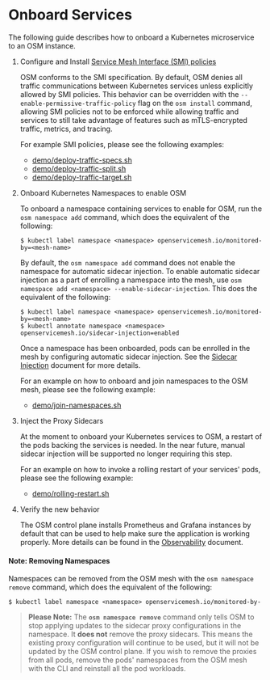 # Onboard Services
The following guide describes how to onboard a Kubernetes microservice to an OSM instance.


1. Configure and Install [Service Mesh Interface (SMI) policies](https://github.com/servicemeshinterface/smi-spec)

    OSM conforms to the SMI specification. By default, OSM denies all traffic communications between Kubernetes services unless explicitly allowed by SMI policies. This behavior can be overridden with the `--enable-permissive-traffic-policy` flag on the `osm install` command, allowing SMI policies not to be enforced while allowing traffic and services to still take advantage of features such as mTLS-encrypted traffic, metrics, and tracing.

    For example SMI policies, please see the following examples:
    - [demo/deploy-traffic-specs.sh](/demo/deploy-traffic-specs.sh)
    - [demo/deploy-traffic-split.sh](/demo/deploy-traffic-split.sh)
    - [demo/deploy-traffic-target.sh](/demo/deploy-traffic-target.sh)

1. Onboard Kubernetes Namespaces to enable OSM

    To onboard a namespace containing services to enable for OSM, run the `osm namespace add` command, which does the equivalent of the following:

    ```console
    $ kubectl label namespace <namespace> openservicemesh.io/monitored-by=<mesh-name>
    ```

    By default, the `osm namespace add` command does not enable the namespace for automatic sidecar injection. To enable automatic sidecar injection as a part of enrolling a namespace into the mesh, use `osm namespace add <namespace> --enable-sidecar-injection`. This does the equivalent of the following:

    ```console
    $ kubectl label namespace <namespace> openservicemesh.io/monitored-by=<mesh-name>
    $ kubectl annotate namespace <namespace> openservicemesh.io/sidecar-injection=enabled
    ```

    Once a namespace has been onboarded, pods can be enrolled in the mesh by configuring automatic sidecar injection. See the [Sidecar Injection](patterns/sidecar_injection.md) document for more details.

    For an example on how to onboard and join namespaces to the OSM mesh, please see the following example:
    - [demo/join-namespaces.sh](/demo/join-namespaces.sh)

1.  Inject the Proxy Sidecars

    At the moment to onboard your Kubernetes services to OSM, a restart of the pods backing the services is needed. In the near future, manual sidecar injection will be supported no longer requiring this step.

    For an example on how to invoke a rolling restart of your services' pods, please see the following example:
    - [demo/rolling-restart.sh](/demo/rolling-restart.sh)

1. Verify the new behavior

    The OSM control plane installs Prometheus and Grafana instances by default that can be used to help make sure the application is working properly. More details can be found in the [Observability](patterns/observability.md) document.


#### Note: Removing Namespaces
Namespaces can be removed from the OSM mesh with the `osm namespace remove` command, which does the equivalent of the following:

```console
$ kubectl label namespace <namespace> openservicemesh.io/monitored-by-
```

> **Please Note:**
> The **`osm namespace remove`** command only tells OSM to stop applying updates to the sidecar proxy configurations in the namespace. It **does not** remove the proxy sidecars. This means the existing proxy configuration will continue to be used, but it will not be updated by the OSM control plane. If you wish to remove the proxies from all pods, remove the pods' namespaces from the OSM mesh with the CLI and reinstall all the pod workloads.
